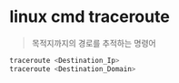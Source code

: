 # linux cmd traceroute

> 목적지까지의 경로를 추적하는 명령어

```sh
traceroute <Destination_Ip>
traceroute <Destination_Domain>
```
